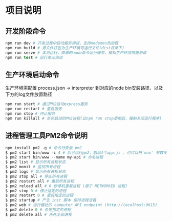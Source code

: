 # 项目说明

## 开发阶段命令

```s
npm run dev # 开发过程中启动服务调试，支持nodemon热加载
npm run build # 源文件打包为生产环境可运行文件(dist目录下)
npm run serve # 本地运行，简单的node命令运行服务，模拟生产环境快捷测试
npm run test # 运行单元测试
```

## 生产环境启动命令

生产环境需配置 process.json -> interpreter 到对应的node bin安装路径，以及下方的log文件放置路径

```s
npm run start # 通过PM2启动express服务
npm run restart # 重启服务
npm run stop # 停止服务
npm run killall # 杀死启动的PM2进程(比npm run stop更彻底，强制关闭运行程序)
```

## 进程管理工具PM2命令说明

```s
npm install pm2 -g # 命令行安装 pm2
$ pm2 start bin/www -i 4 # 后台运行pm2，启动4个app.js ，也可以把'max' 参数传递给 start，正确的进程数目依赖于Cpu的核心数目
$ pm2 start bin/www --name my-api # 命名进程
$ pm2 list # 显示所有进程状态
$ pm2 monit # 监视所有进程
$ pm2 logs # 显示所有进程日志
$ pm2 stop all # 停止所有进程
$ pm2 restart all # 重启所有进程
$ pm2 reload all # 0 秒停机重载进程 (用于 NETWORKED 进程)
$ pm2 stop 0 # 停止指定的进程
$ pm2 restart 0 # 重启指定的进程
$ pm2 startup # 产生 init 脚本 保持进程活着
$ pm2 web # 运行健壮的 computer API endpoint (http://localhost:9615)
$ pm2 delete 0 # 杀死指定的进程
$ pm2 delete all # 杀死全部进程
```